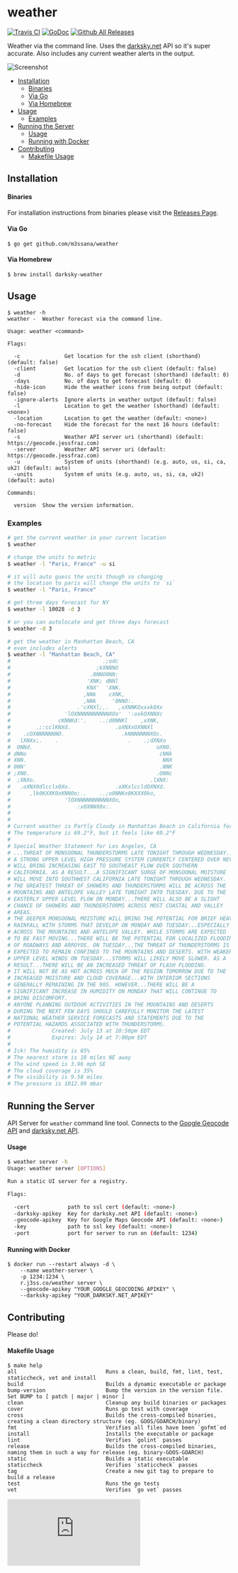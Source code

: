 # weather

[![Travis CI](https://img.shields.io/travis/genuinetools/weather.svg?style=for-the-badge)](https://travis-ci.org/genuinetools/weather)
[![GoDoc](https://img.shields.io/badge/godoc-reference-5272B4.svg?style=for-the-badge)](https://godoc.org/github.com/genuinetools/weather)
[![Github All Releases](https://img.shields.io/github/downloads/genuinetools/weather/total.svg?style=for-the-badge)](https://github.com/genuinetools/weather/releases)

Weather via the command line. Uses the [darksky.net](https://darksky.net) API so it's super accurate. Also includes any current weather alerts in the output.

![Screenshot](screenshot.png)

 * [Installation](README.md#installation)
      * [Binaries](README.md#binaries)
      * [Via Go](README.md#via-go)
      * [Via Homebrew](README.md#via-homebrew)
 * [Usage](README.md#usage)
   * [Examples](README.md#examples)
 * [Running the Server](README.md#running-the-server)
      * [Usage](README.md#usage-1)
      * [Running with Docker](README.md#running-with-docker)
 * [Contributing](README.md#contributing)
      * [Makefile Usage](README.md#makefile-usage)

## Installation

#### Binaries

For installation instructions from binaries please visit the [Releases Page](https://github.com/genuinetools/weather/releases).

#### Via Go

```console
$ go get github.com/m3ssana/weather
```

#### Via Homebrew

```console
$ brew install darksky-weather
```

## Usage

```console
$ weather -h
weather -  Weather forecast via the command line.

Usage: weather <command>

Flags:

  -c              Get location for the ssh client (shorthand) (default: false)
  -client         Get location for the ssh client (default: false)
  -d              No. of days to get forecast (shorthand) (default: 0)
  -days           No. of days to get forecast (default: 0)
  -hide-icon      Hide the weather icons from being output (default: false)
  -ignore-alerts  Ignore alerts in weather output (default: false)
  -l              Location to get the weather (shorthand) (default: <none>)
  -location       Location to get the weather (default: <none>)
  -no-forecast    Hide the forecast for the next 16 hours (default: false)
  -s              Weather API server uri (shorthand) (default: https://geocode.jessfraz.com)
  -server         Weather API server uri (default: https://geocode.jessfraz.com)
  -u              System of units (shorthand) (e.g. auto, us, si, ca, uk2) (default: auto)
  -units          System of units (e.g. auto, us, si, ca, uk2) (default: auto)

Commands:

  version  Show the version information.
```

### Examples

```bash
# get the current weather in your current location
$ weather

# change the units to metric
$ weather -l "Paris, France" -u si

# it will auto guess the units though so changing
# the location to paris will change the units to `si`
$ weather -l "Paris, France"

# get three days forecast for NY
$ weather -l 10028 -d 3

# or you can autolocate and get three days forecast
$ weather -d 3

# get the weather in Manhattan Beach, CA
# even includes alerts
$ weather -l "Manhattan Beach, CA"
#                             .;odc
#                           ;kXNNNO
#                         .0NNO0NN:
#                        'XNK; dNNl
#                        KNX'  'XNK.
#                       ,NNk    cXNK,
#                       ,NNk     '0NNO:.
#                     .'cXNXl;,.   ,xXNNKOxxxk0Xx
#                 'lOXNNNNNNNNNNXOo'  ':oxkOXNNXc
#               cKNNKd:'.    ..;d0NNKl    ,xXNK,
#        .;:cclKNXd.              .oXNXxOXNNXl
#    .cOXNNNNNNNO.                  .kNNNNNNNXOc.
#   lXNXx;.    .                      .    .;dXNXo
#  ONNd.                                       oXN0.
# dNNo                                          cNNk
# XNN.                                           NNX
# 0NN'                                          .NNK
# ;XN0.                                        .ONNc
#  ;XNXo.                                    .lXNX:
#   .oXNX0dlcclx0Xo.              .oXKxlccldOXNXd.
#      ,lk0KXXK0xKNN0o;..    ..;o0NNKx0KXXX0ko,
#                 'lOXNNNNNNNNNNXOo,
#                     :x0XNNX0x:.
#
#
# Current weather is Partly Cloudy in Manhattan Beach in California for July 14 at 4:14am EDT
# The temperature is 69.2°F, but it feels like 69.2°F
#
# Special Weather Statement for Los Angeles, CA
# ...THREAT OF MONSOONAL THUNDERSTORMS LATE TONIGHT THROUGH WEDNESDAY...
# A STRONG UPPER LEVEL HIGH PRESSURE SYSTEM CURRENTLY CENTERED OVER NEVADA
# WILL BRING INCREASING EAST TO SOUTHEAST FLOW OVER SOUTHERN
# CALIFORNIA. AS A RESULT...A SIGNIFICANT SURGE OF MONSOONAL MOISTURE
# WILL MOVE INTO SOUTHWEST CALIFORNIA LATE TONIGHT THROUGH WEDNESDAY.
# THE GREATEST THREAT OF SHOWERS AND THUNDERSTORMS WILL BE ACROSS THE
# MOUNTAINS AND ANTELOPE VALLEY LATE TONIGHT INTO TUESDAY. DUE TO THE
# EASTERLY UPPER LEVEL FLOW ON MONDAY...THERE WILL ALSO BE A SLIGHT
# CHANCE OF SHOWERS AND THUNDERSTORMS ACROSS MOST COASTAL AND VALLEY
# AREAS.
# THE DEEPER MONSOONAL MOISTURE WILL BRING THE POTENTIAL FOR BRIEF HEAVY
# RAINFALL WITH STORMS THAT DEVELOP ON MONDAY AND TUESDAY...ESPECIALLY
# ACROSS THE MOUNTAINS AND ANTELOPE VALLEY. WHILE STORMS ARE EXPECTED
# TO BE FAST MOVING...THERE WILL BE THE POTENTIAL FOR LOCALIZED FLOODING
# OF ROADWAYS AND ARROYOS. ON TUESDAY...THE THREAT OF THUNDERSTORMS IS
# EXPECTED TO REMAIN CONFINED TO THE MOUNTAINS AND DESERTS. WITH WEAKER
# UPPER LEVEL WINDS ON TUESDAY...STORMS WILL LIKELY MOVE SLOWER. AS A
# RESULT...THERE WILL BE AN INCREASED THREAT OF FLASH FLOODING.
# IT WILL NOT BE AS HOT ACROSS MUCH OF THE REGION TOMORROW DUE TO THE
# INCREASED MOISTURE AND CLOUD COVERAGE...WITH INTERIOR SECTIONS
# GENERALLY REMAINING IN THE 90S. HOWEVER...THERE WILL BE A
# SIGNIFICANT INCREASE IN HUMIDITY ON MONDAY THAT WILL CONTINUE TO
# BRING DISCOMFORT.
# ANYONE PLANNING OUTDOOR ACTIVITIES IN THE MOUNTAINS AND DESERTS
# DURING THE NEXT FEW DAYS SHOULD CAREFULLY MONITOR THE LATEST
# NATIONAL WEATHER SERVICE FORECASTS AND STATEMENTS DUE TO THE
# POTENTIAL HAZARDS ASSOCIATED WITH THUNDERSTORMS.
#             Created: July 13 at 10:50pm EDT
#             Expires: July 14 at 7:00pm EDT
#
# Ick! The humidity is 85%
# The nearest storm is 18 miles NE away
# The wind speed is 3.96 mph SE
# The cloud coverage is 35%
# The visibility is 9.58 miles
# The pressure is 1012.99 mbar
```

## Running the Server

API Server for `weather` command line tool. Connects to the [Google Geocode
API](https://developers.google.com/maps/documentation/geocoding/intro)
and [darksky.net API](https://darksky.net/dev/docs).

#### Usage

```bash
$ weather server -h
Usage: weather server [OPTIONS]

Run a static UI server for a registry.

Flags:

  -cert            path to ssl cert (default: <none>)
  -darksky-apikey  Key for darksky.net API (default: <none>)
  -geocode-apikey  Key for Google Maps Geocode API (default: <none>)
  -key             path to ssl key (default: <none>)
  -port            port for server to run on (default: 1234)
```

#### Running with Docker

```console
$ docker run --restart always -d \
    --name weather-server \
    -p 1234:1234 \
    r.j3ss.co/weather server \
    --geocode-apikey "YOUR_GOOGLE_GEOCODING_APIKEY" \
    --darksky-apikey "YOUR_DARKSKY.NET_APIKEY"
```

## Contributing

Please do!

#### Makefile Usage

```console
$ make help
all                            Runs a clean, build, fmt, lint, test, staticcheck, vet and install
build                          Builds a dynamic executable or package
bump-version                   Bump the version in the version file. Set BUMP to [ patch | major | minor ]
clean                          Cleanup any build binaries or packages
cover                          Runs go test with coverage
cross                          Builds the cross-compiled binaries, creating a clean directory structure (eg. GOOS/GOARCH/binary)
fmt                            Verifies all files have been `gofmt`ed
install                        Installs the executable or package
lint                           Verifies `golint` passes
release                        Builds the cross-compiled binaries, naming them in such a way for release (eg. binary-GOOS-GOARCH)
static                         Builds a static executable
staticcheck                    Verifies `staticcheck` passes
tag                            Create a new git tag to prepare to build a release
test                           Runs the go tests
vet                            Verifies `go vet` passes
```

[![Analytics](https://ga-beacon.appspot.com/UA-29404280-16/weather/README.md)](https://github.com/genuinetools/weather)
